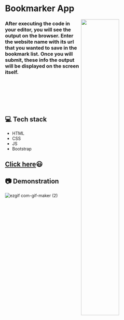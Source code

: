 # Bookmarker App

<img align="right" width="50%" src="https://user-images.githubusercontent.com/65494453/216777371-8597bd93-5103-4848-bd66-cb690210be7f.png">

### After executing the code in your editor, you will see the output on the browser. Enter the website name with its url that you wanted to save in the bookmark list. Once you will submit, these info the output will be displayed on the screen itself.

<br><br><br><br><br>

##  💻 Tech stack
- HTML
- CSS
- JS
- Bootstrap

## [Click here](https://raw.githack.com/muskan467/Front-End-Projects/bookmark-app/Projects/Bookmarker_App/index.html)😃

## 📷 Demonstration

![ezgif com-gif-maker (2)](https://user-images.githubusercontent.com/65494453/216777115-e9ba6245-c963-457d-b89e-0b6c5e6ae389.gif)
